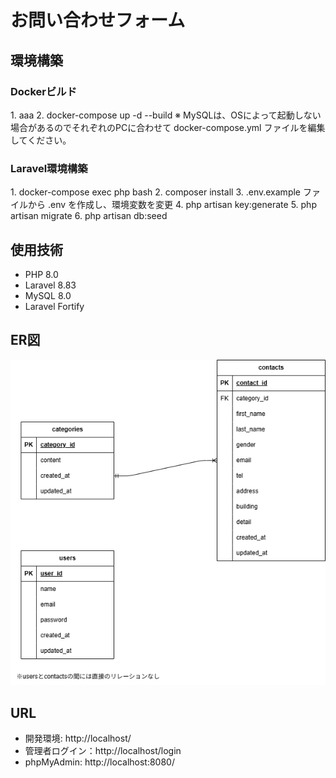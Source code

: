 # お問い合わせフォーム

## 環境構築

### Dockerビルド　
1\. aaa 
2\. docker-compose up -d --build 
※ MySQLは、OSによって起動しない場合があるのでそれぞれのPCに合わせて docker-compose.yml ファイルを編集してください。




### Laravel環境構築 
1\. docker-compose exec php bash 
2\. composer install 
3\. .env.example ファイルから .env を作成し、環境変数を変更 
4\. php artisan key:generate 
5\. php artisan migrate 
6\. php artisan db:seed



## 使用技術 
- PHP 8.0
- Laravel 8.83
- MySQL 8.0
- Laravel Fortify





## ER図

![ER図はこちら (test.drawio)](test.png)


## URL 
- 開発環境: http://localhost/ 
- 管理者ログイン：http://localhost/login 
- phpMyAdmin: http://localhost:8080/ 
